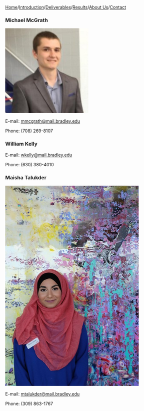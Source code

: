
[Home](./index.md)/[Introduction](./introduction.md)/[Deliverables](./deliverables.md)/[Results](./results.md)/[About Us](./aboutus.md)/[Contact](contact.md)

### Michael McGrath
![alt text](Capture.PNG)

E-mail: mmcgrath@mail.bradley.edu

Phone: (708) 269-8107

### William Kelly
E-mail: wkelly@mail.bradley.edu

Phone: (630) 380-4010


### Maisha Talukder
![alt text](IMG_2704.JPG)

E-mail: mtalukder@mail.bradley.edu

Phone: (309) 863-1767
